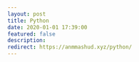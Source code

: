 ```yaml
---
layout: post
title: Python 
date: 2020-01-01 17:39:00
featured: false
description:
redirect: https://anmmashud.xyz/python/
---
```


